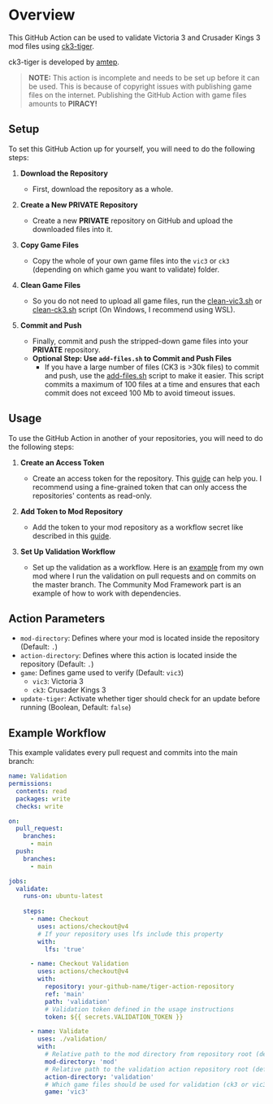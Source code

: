 # Overview

This GitHub Action can be used to validate Victoria 3 and Crusader Kings 3 mod files using [ck3-tiger](https://github.com/amtep/ck3-tiger).

ck3-tiger is developed by [amtep](https://github.com/amtep).

> **NOTE:** This action is incomplete and needs to be set up before it can be used. This is because of copyright issues with publishing game files on the internet. Publishing the GitHub Action with game files amounts to **PIRACY!**

## Setup

To set this GitHub Action up for yourself, you will need to do the following steps:

1. **Download the Repository**
   - First, download the repository as a whole.
  
2. **Create a New PRIVATE Repository**
   - Create a new **PRIVATE** repository on GitHub and upload the downloaded files into it.
  
3. **Copy Game Files**
   - Copy the whole of your own game files into the `vic3` or `ck3` (depending on which game you want to validate) folder.
  
4. **Clean Game Files**
   - So you do not need to upload all game files, run the [clean-vic3.sh](clean-vic3.sh) or [clean-ck3.sh](clean-ck3.sh) script (On Windows, I recommend using WSL).
  
5. **Commit and Push**
   - Finally, commit and push the stripped-down game files into your **PRIVATE** repository.
   - **Optional Step: Use `add-files.sh` to Commit and Push Files**
     - If you have a large number of files (CK3 is >30k files) to commit and push, use the [add-files.sh](add-files.sh) script to make it easier. This script commits a maximum of 100 files at a time and ensures that each commit does not exceed 100 Mb to avoid timeout issues.

## Usage

To use the GitHub Action in another of your repositories, you will need to do the following steps:

1. **Create an Access Token**
   - Create an access token for the repository. This [guide](https://docs.github.com/en/authentication/keeping-your-account-and-data-secure/managing-your-personal-access-tokens) can help you. I recommend using a fine-grained token that can only access the repositories' contents as read-only.
  
2. **Add Token to Mod Repository**
   - Add the token to your mod repository as a workflow secret like described in this [guide](https://docs.github.com/en/actions/security-for-github-actions/security-guides/using-secrets-in-github-actions).

3. **Set Up Validation Workflow**
   - Set up the validation as a workflow. Here is an [example](https://github.com/kaiser-chris/gate-mod/blob/master/.github/workflows/validate.yml) from my own mod where I run the validation on pull requests and on commits on the master branch. The Community Mod Framework part is an example of how to work with dependencies.

## Action Parameters
 - `mod-directory`: Defines where your mod is located inside the repository (Default: `.`)
 - `action-directory`: Defines where this action is located inside the repository (Default: `.`)
 - `game`: Defines game used to verify (Default: `vic3`)
   - `vic3`: Victoria 3
   - `ck3`: Crusader Kings 3
 - `update-tiger`: Activate whether tiger should check for an update before running (Boolean, Default: `false`)

## Example Workflow

This example validates every pull request and commits into the main branch:

```yaml
name: Validation
permissions:
  contents: read
  packages: write
  checks: write

on:
  pull_request:
    branches:
      - main
  push:
    branches:
      - main

jobs:
  validate:
    runs-on: ubuntu-latest
    
    steps:
      - name: Checkout
        uses: actions/checkout@v4
        # If your repository uses lfs include this property
        with:
          lfs: 'true'

      - name: Checkout Validation
        uses: actions/checkout@v4
        with:
          repository: your-github-name/tiger-action-repository
          ref: 'main'
          path: 'validation'
          # Validation token defined in the usage instructions
          token: ${{ secrets.VALIDATION_TOKEN }}

      - name: Validate
        uses: ./validation/
        with:
          # Relative path to the mod directory from repository root (defaults to repository root directory)
          mod-directory: 'mod'
          # Relative path to the validation action repository root (defaults to repository root directory)
          action-directory: 'validation'
          # Which game files should be used for validation (ck3 or vic3 but defaults to vic3) 
          game: 'vic3'
```
